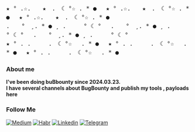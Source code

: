 <p style="font-family: monospace; font-size: 16px; line-height: 1.5;">
★ ° .☆.　　★　.　☾ °☆ . * ● 　★ ° .☆.　　★　.　☾ °☆ . * ● 　★ ° .☆.　　★　.　☾ °☆ . * ●<br>
.　　°　¸. * ● ¸ .　　　° ☾ ° 　.　　°　¸. * ● ¸ .　　　° ☾ ° 　.　　°　¸. * ● ¸ .　　　° ☾ °<br>
★ ° . .　　　.　☾ °☆ 　. * ● 　★ ° . .　　　.　☾ °☆ 　. * ● 　★ ° . .　　　.　☾ °☆ 　. * ●<br>

### About me
**I've been doing buBbounty since 2024.03.23.**  
**I have several channels about BugBounty and publish my tools , payloads here**
### Follow Me
[![Medium](https://img.shields.io/badge/Medium-12100E?style=for-the-badge&logo=medium&logoColor=white)](https://medium.com/@nagavicyn2)
[![Habr](https://img.shields.io/badge/Habr-13100E?style=for-the-badge&logo=Habr&logoColor=white)](https://habr.com/ru/users/Jionin)
[![Linkedin](https://img.shields.io/badge/LinkedIn-004cea?style=for-the-badge&logo=linkedin&logoColor=white)](https://www.linkedin.com/in/denis-nagavicyn-3b62712b2)
[![Telegram](https://img.shields.io/badge/Telegram-2CA5E0?style=for-the-badge&logo=telegram&logoColor=white)](https://t.me/Bug_Bounty_vault)